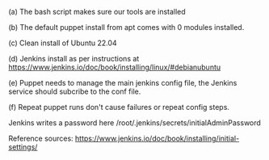 (a) The bash script makes sure our tools are installed

(b) The default puppet install from apt comes with 0 modules installed. 

(c) Clean install of Ubuntu 22.04

(d) Jenkins install as per instructions at https://www.jenkins.io/doc/book/installing/linux/#debianubuntu

(e) Puppet needs to manage the main jenkins config file, the Jenkins service should subcribe to the conf file. 

(f) Repeat puppet runs don't cause failures or repeat config steps. 

Jenkins writes a password here
/root/.jenkins/secrets/initialAdminPassword

Reference sources: 
https://www.jenkins.io/doc/book/installing/initial-settings/

